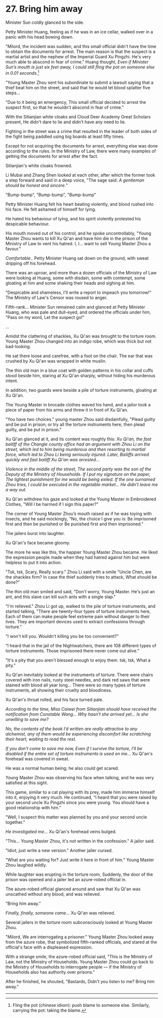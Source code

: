 
# 27. Bring him away

Minister Sun coldly glanced to the side.

Petty Minister Huang, feeling as if he was in an ice cellar, walked over in a panic with his head bowing down.

"Milord, the incident was sudden, and this small official didn't have the time to obtain the documents for arrest. The main reason is that the suspect is a martial artist and the nephew of the Imperial Guard Xu Pingzhi. He's very much able to abscond in fear of crime." Huang thought, *Even if Minister Sun’s mouth is just six feet away, I could still fling the pot on someone else in 0.01 seconds.*[^1]

"Young Master Zhou sent his subordinate to submit a lawsuit saying that a thief beat him on the street, and said that he would let blood splatter five steps...

"Due to it being an emergency, This small official decided to arrest the suspect first, so that he wouldn't abscond in fear of crime."

With the Sitianjian white cloaks and Cloud Deer Academy Great Scholars present, He didn't dare to lie and didn't have any need to lie.

Fighting in the street was a crime that resulted in the leader of both sides of the fight being paddled using big boards at least fifty times.

Except for not acquiring the documents for arrest, everything else was done according to the rules. In the Ministry of Law, there were many examples of getting the documents for arrest after the fact.

Sitianjian's white cloaks frowned.

Li Mubai and Zhang Shen looked at each other, after which the former took a step forward and said in a deep voice, "The sage said: *A gentleman should be honest and sincere.*"

"Bump-bump", "Bump-bump", "Bump-bump"

Petty Minister Huang felt his heart beating violently, and blood rushed into his face. He felt ashamed of himself for lying.

He hated his behaviour of lying, and his spirit violently protested his despicable behaviour.

His mouth moved out of his control, and he spoke uncontrollably, "Young Master Zhou wants to kill Xu Qi'an and have him die in the prison of the Ministry of Law to vent his hatred. I, I... want to sell Young Master Zhou a favour."

*Comfortable..* Petty Minister Huang sat down on the ground, with sweat dripping off his forehead.

There was an uproar, and more than a dozen officials of the Ministry of Law were looking at Huang, some with disdain, some with contempt, some gloating at him and some shaking their heads and sighing at him.

"Despicable and shameless, I'll write a report to impeach you tomorrow!" The Ministry of Law's Censor was roused to anger.

Fifth-rank... Minister Sun remained calm and glanced at Petty Minister Huang, who was pale and dull-eyed, and ordered the officials under him, "Pass on my word, Let the suspect go!"

...

Amidst the clattering of shackles, Xu Qi'an was brought to the torture room. Young Master Zhou changed into an indigo robe, which was thick but not bad-looking.

He sat there loose and carefree, with a foot on the chair. The ear that was crushed by Xu Qi'an was wrapped in white muslin.

The thin old man in a blue coat with golden patterns in his collar and cuffs stood beside him, staring at Xu Qi'an sharply, without hiding his murderous intent.

In addition, two guards were beside a pile of torture instruments, gloating at Xu Qi'an.

The Young Master in brocade clothes waved his hand, and a jailor took a piece of paper from his arms and threw it in front of Xu Qi'an.

"You have two choices." young master Zhou said disdainfully, "Plead guilty and be put in prison; or try all the torture instruments here, then plead guilty, and be put in prison."

Xu Qi'an glanced at it, and its content was roughly this: *Xu Qi'an, the fast bailiff of the Changle county office had an argument with Zhou Li on the street, which led to him being murderous and then resorting to martial force, which led to Zhou Li being seriously injured. Later, Bailiffs arrived quickly and fast bailiff Xu Qi'an was arrested...*

*Violence in the middle of the street, The second party was the son of the Deputy of the Ministry of Households. If I put my signature on the paper, The lightest punishment for me would be being exiled. If the one surnamed Zhou tries, I could be executed in the vegetable market... He didn't leave me a way out.*

Xu Qi'an withdrew his gaze and looked at the Young Master in Embroidered Clothes, "Will I be harmed if I sign this paper?"

The corner of Young Master Zhou’s mouth raised as if he was toying with insects, and he said mockingly, "No, the choice I give you is: Be imprisoned first and then be punished or Be punished first and then imprisoned."

The jailers burst into laughter.

Xu Qi'an's face became gloomy.

The more he was like this, the happier Young Master Zhou became. He liked the expression people made when they had hatred against him but were helpless to put it into action.

"Tsk, tsk, Scary, Really scary." Zhou Li said with a smile "Uncle Chen, are the shackles firm? In case the thief suddenly tries to attack, What should be done?"

The thin old man smiled and said, "Don't worry, Young Master. He's just an ant, and this slave can kill such ants with a single slap."

"I'm relieved." Zhou Li got up, walked to the pile of torture instruments, and started talking, "There are twenty-four types of torture instruments here, Each of them can make people feel extreme pain without danger to their lives. They are important devices used to extract confessions through torture."

"I won't kill you. Wouldn't killing you be too convenient?"

“I heard that in the jail of the Nightwatchers, there are 108 different types of torture instruments. Those imprisoned there never come out alive.”

"It's a pity that you aren't blessed enough to enjoy them. tsk, tsk, What a pity."

Xu Qi'an inevitably looked at the instruments of torture. There were chairs covered with iron nails, rusty steel needles, and dark red saws that were stained with blood all year long... There were so many types of torture instruments, all showing their cruelty and bloodiness.

Xu Qi'an's throat rolled, and his face turned pale.

*According to the time, Miss Caiwei from Sitianjian should have received the notification from Constable Wang... Why hasn't she arrived yet... Is she unwilling to save me?*

*No, the contents of the book I’d written are really attractive to any alchemist, any of them would be experiencing discomfort like scratching their heart, waiting to read the rest.*

*If you don't come to save me now, Even if I survive the torture, I'll be disabled if the entire set of torture instruments is used on me...* Xu Qi'an's forehead was covered in sweat.

He was a normal human being; he also could get scared.

Young Master Zhou was observing his face when talking, and he was very satisfied at this sight.

This game, similar to a cat playing with its prey, made him immerse himself into it, enjoying it very much. He continued, "I heard that you were raised by your second uncle Xu Pingzhi since you were young. You should have a good relationship with him."

"Well, I suspect this matter was planned by you and your second uncle together."

*He investigated me...* Xu Qi'an's forehead veins bulged.

"This... Young Master Zhou, it's not written in the confession." A jailor said.

"Idiot, just write a new version." Another jailer cursed.

"What are you waiting for? Just write it here in front of him." Young Master Zhou laughed wildly.

While laughter was erupting in the torture room, Suddenly, the door of the prison was opened and a jailer led an azure-robed official in.

The azure-robed official glanced around and saw that Xu Qi'an was unscathed without any blood, and was relieved.

"Bring him away."

*Finally, finally, someone came...* Xu Qi'an was relieved.

Several jailers in the torture room subconsciously looked at Young Master Zhou.

"Milord, We are interrogating a prisoner." Young Master Zhou looked away from the azure robe, that symbolized fifth-ranked officials, and stared at the official's face with a displeased expression.

With a strange smile, the azure-robed official said, "This is the Ministry of Law, not the Ministry of Households. Young Master Zhou could go back to the Ministry of Households to interrogate people — if the Ministry of Households also has authority over prisons."

After he finished, he shouted, "Bastards, Didn't you listen to me? Bring him away."

---

[^1]: Fling the pot (chinese idiom): push blame to someone else. Similarly, carrying the pot: taking the blame.    
    